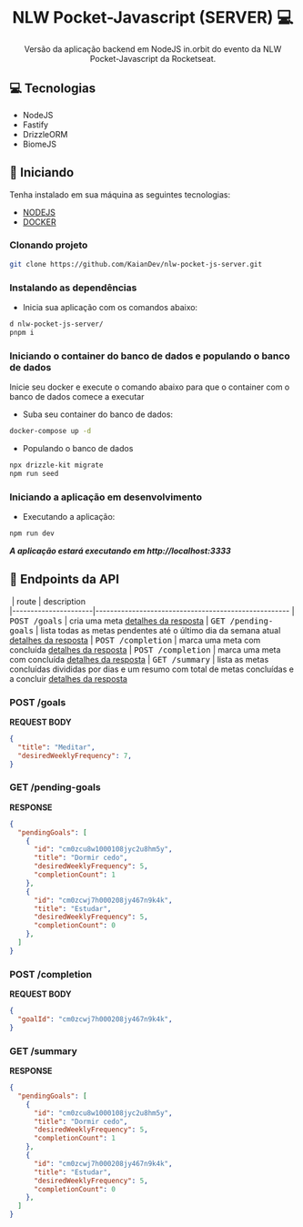 <h1 align="center" style="font-weight: bold;">NLW Pocket-Javascript (SERVER) 💻</h1>

<p align="center">
    Versão da aplicação backend em NodeJS in.orbit do evento da NLW Pocket-Javascript da Rocketseat.
</p>

<h2 id="technologies">💻 Tecnologias</h2>

- NodeJS
- Fastify
- DrizzleORM
- BiomeJS

<h2 id="started">🚀 Iniciando</h2>

Tenha instalado em sua máquina as seguintes tecnologias:

- [NODEJS](https://nodejs.org)
- [DOCKER](https://www.docker.com)

<h3>Clonando projeto</h3>

```bash
git clone https://github.com/KaianDev/nlw-pocket-js-server.git
```

<h3>Instalando as dependências</h3>

- Inicia sua aplicação com os comandos abaixo:
```bash
d nlw-pocket-js-server/
pnpm i
```

<h3>Iniciando o container do banco de dados e populando o banco de dados</h3>

Inicie seu docker e execute o comando abaixo para que o container com o banco de dados comece a executar

- Suba seu container do banco de dados:
```bash
docker-compose up -d  
```

- Populando o banco de dados
```bash
npx drizzle-kit migrate
npm run seed
```

<h3>Iniciando a aplicação em desenvolvimento</h3>

- Executando a aplicação:
```bash
npm run dev
```
***A aplicação estará executando em http://localhost:3333***

<h2 id="routes">📍 Endpoints da API</h2>

​
| route               | description                                          
|----------------------|-----------------------------------------------------
| <kbd>POST /goals</kbd>     | cria uma meta [detalhes da resposta](#post-goals-detail)
| <kbd>GET /pending-goals</kbd>     | lista todas as metas pendentes até o último dia da semana atual [detalhes da resposta](#get-pending-goals-detail)
| <kbd>POST /completion</kbd>     | marca uma meta com concluída [detalhes da resposta](#post-completion-detail)
| <kbd>POST /completion</kbd>     | marca uma meta com concluída [detalhes da resposta](#post-completion-detail)
| <kbd>GET /summary</kbd>     | lista as metas concluídas divididas por dias e um resumo com total de metas concluídas e a concluir  [detalhes da resposta](#get-summary-detail)


<h3 id="post-goals-detail">POST /goals</h3>

**REQUEST BODY**
```json
{
  "title": "Meditar",
  "desiredWeeklyFrequency": 7,
}
```

<h3 id="get-pending-goals-detail">GET /pending-goals</h3>

**RESPONSE**
```json
{
  "pendingGoals": [
    {
      "id": "cm0zcu8w1000108jyc2u8hm5y",
      "title": "Dormir cedo",
      "desiredWeeklyFrequency": 5,
      "completionCount": 1
    },
    {
      "id": "cm0zcwj7h000208jy467n9k4k",
      "title": "Estudar",
      "desiredWeeklyFrequency": 5,
      "completionCount": 0
    },
  ]
}
```


<h3 id="post-completion-detail">POST /completion</h3>

**REQUEST BODY**
```json
{
  "goalId": "cm0zcwj7h000208jy467n9k4k",
}
```

<h3 id="get-summary-detail">GET /summary</h3>

**RESPONSE**
```json
{
  "pendingGoals": [
    {
      "id": "cm0zcu8w1000108jyc2u8hm5y",
      "title": "Dormir cedo",
      "desiredWeeklyFrequency": 5,
      "completionCount": 1
    },
    {
      "id": "cm0zcwj7h000208jy467n9k4k",
      "title": "Estudar",
      "desiredWeeklyFrequency": 5,
      "completionCount": 0
    },
  ]
}
```


